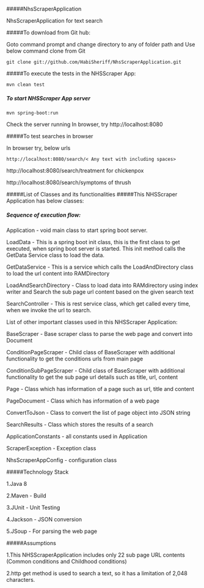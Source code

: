 #####NhsScraperApplication

NhsScraperApplication for text search 

#####To download from Git hub:

  Goto command prompt and change directory to any of folder path and Use below command clone from Git 
 
  ```git clone git://github.com/HabiSheriff/NhsScraperApplication.git```
 
#####To execute the tests in the NHSScraper App:
  
  ```mvn clean test```

##### To start NHSScraper App server

   ```mvn spring-boot:run```
   
   Check the server running
   In browser, try http://localhost:8080

#####To test searches in browser

  In browser try, below urls
  
  ```http://localhost:8080/search/< Any text with including spaces>```
  
  http://localhost:8080/search/treatment for chickenpox
     
  http://localhost:8080/search/symptoms of thrush
    
#####List of Classes and its functionalities
#####This NHSScraper Application has below classes:

##### Sequence of execution flow:

Application - void main class to start spring boot server.

LoadData - This is a spring boot init class, this is the first class to get executed, when spring boot server is started. This init method calls the GetData Service class to load the data.

GetDataService  - This is a service which calls the LoadAndDirectory class to load the url content into RAMDirectory

LoadAndSearchDirectory - Class to load data into RAMdirectory using index writer and Search the sub page url content based on the given search text

SearchController - This is rest service class, which get called every time, when we invoke the url to search.

List of other important classes used in this NHSScraper Application:

BaseScraper - Base scraper class to parse the web page and convert into Document

ConditionPageScraper - Child class of BaseScraper with additional functionality to get the conditions urls from main page

ConditionSubPageScraper  - Child class of BaseScraper with additional functionality to get the sub page url details such as title, url, content

Page  - Class which has information of a page such as url, title and content

PageDocument - Class which has information of a web page

ConvertToJson - Class to convert the list of page object into JSON string

SearchResults - Class which stores the results of a search

ApplicationConstants -  all constants used in Application

ScraperException - Exception class 

NhsScraperAppConfig - configuration class 
  
#####Technology Stack

1.Java 8

2.Maven - Build

3.JUnit - Unit Testing

4.Jackson - JSON conversion

5.JSoup - For parsing the web page
  
       
#####Assumptions
  
  1.This NHSScraperApplication includes only 22 sub page URL contents (Common conditions and Childhood conditions)
  
  2.http get method is used to search a text, so it has a limitation of 2,048 characters. 
  
